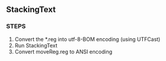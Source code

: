 ## StackingText

### STEPS
1. Convert the *.reg into utf-8-BOM encoding (using UTFCast)  
2. Run StackingText  
3. Convert moveReg.reg to ANSI encoding  